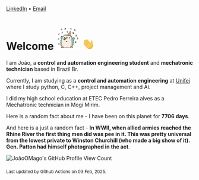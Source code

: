 [LinkedIn](https://www.linkedin.com/in/joão-pedro-gozzoli-b95641301/) &bull;
[Email](joaopedrogozzoli@gmail.com)

# Welcome <img src="happy.gif" height="64px" /> <img src="wave.gif" height="32px" />

I am João, a  **control and automation engineering student** and **mechatronic technician** based in Brazil Br.

Currently, I am studying as a **control and automation engineering** at [Unifei](https://unifei.edu.br) where I study python, C, C++, project management and Ai.

I did my high school education at ETEC Pedro Ferreira alves as a Mechatronic technician in Mogi Mirim.

Here is a random fact about me - I have been on this planet for **7706 days**.

And here is a just a random fact -  **In WWII, when allied armies reached the Rhine River the first thing men did was pee in it. This was pretty universal from the lowest private to Winston Churchill (who made a big show of it). Gen. Patton had himself photographed in the act**.

![JoãoOMago's GitHub Profile View Count](https://komarev.com/ghpvc/?username=JoaoOMago)

<sub>Last updated by Github Actions on 03 Feb, 2025.</sub>
